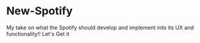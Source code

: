# New-Spotify
My take on what the Spotify should develop and implement into its UX and functionality!! Let's Get it

